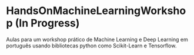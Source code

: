 # HandsOnMachineLearningWorkshop (In Progress)
Aulas para um workshop prático de Machine Learning e Deep Learning em português usando bibliotecas python como Scikit-Learn e Tensorflow.
